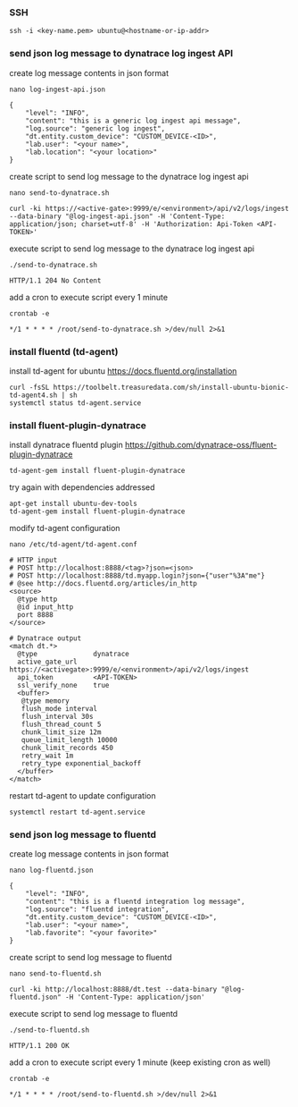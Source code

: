 ### SSH
```
ssh -i <key-name.pem> ubuntu@<hostname-or-ip-addr>
```
### send json log message to dynatrace log ingest API
create log message contents in json format
```
nano log-ingest-api.json

{
    "level": "INFO",
    "content": "this is a generic log ingest api message",
    "log.source": "generic log ingest",
    "dt.entity.custom_device": "CUSTOM_DEVICE-<ID>",
    "lab.user": "<your name>",
    "lab.location": "<your location>"
}
```
create script to send log message to the dynatrace log ingest api
```
nano send-to-dynatrace.sh

curl -ki https://<active-gate>:9999/e/<environment>/api/v2/logs/ingest --data-binary "@log-ingest-api.json" -H 'Content-Type: application/json; charset=utf-8' -H 'Authorization: Api-Token <API-TOKEN>'
```
execute script to send log message to the dynatrace log ingest api
```
./send-to-dynatrace.sh

HTTP/1.1 204 No Content
```
add a cron to execute script every 1 minute
```
crontab -e

*/1 * * * * /root/send-to-dynatrace.sh >/dev/null 2>&1
```
### install fluentd (td-agent)
install td-agent for ubuntu https://docs.fluentd.org/installation
```
curl -fsSL https://toolbelt.treasuredata.com/sh/install-ubuntu-bionic-td-agent4.sh | sh
systemctl status td-agent.service
```
### install fluent-plugin-dynatrace
install dynatrace fluentd plugin https://github.com/dynatrace-oss/fluent-plugin-dynatrace
```
td-agent-gem install fluent-plugin-dynatrace
```
try again with dependencies addressed
```
apt-get install ubuntu-dev-tools
td-agent-gem install fluent-plugin-dynatrace
```
modify td-agent configuration
```
nano /etc/td-agent/td-agent.conf

# HTTP input
# POST http://localhost:8888/<tag>?json=<json>
# POST http://localhost:8888/td.myapp.login?json={"user"%3A"me"}
# @see http://docs.fluentd.org/articles/in_http
<source>
  @type http
  @id input_http
  port 8888
</source>

# Dynatrace output
<match dt.*>
  @type              dynatrace
  active_gate_url    https://<activegate>:9999/e/<environment>/api/v2/logs/ingest
  api_token          <API-TOKEN>
  ssl_verify_none    true
  <buffer>
   @type memory
   flush_mode interval
   flush_interval 30s
   flush_thread_count 5
   chunk_limit_size 12m
   queue_limit_length 10000
   chunk_limit_records 450
   retry_wait 1m
   retry_type exponential_backoff
  </buffer>
</match>
```
restart td-agent to update configuration
```
systemctl restart td-agent.service
```
### send json log message to fluentd
create log message contents in json format
```
nano log-fluentd.json

{
    "level": "INFO",
    "content": "this is a fluentd integration log message",
    "log.source": "fluentd integration",
    "dt.entity.custom_device": "CUSTOM_DEVICE-<ID>",
    "lab.user": "<your name>",
    "lab.favorite": "<your favorite>"
}
```
create script to send log message to fluentd
```
nano send-to-fluentd.sh

curl -ki http://localhost:8888/dt.test --data-binary "@log-fluentd.json" -H 'Content-Type: application/json'
```
execute script to send log message to fluentd
```
./send-to-fluentd.sh

HTTP/1.1 200 OK
```
add a cron to execute script every 1 minute (keep existing cron as well)
```
crontab -e

*/1 * * * * /root/send-to-fluentd.sh >/dev/null 2>&1
```
